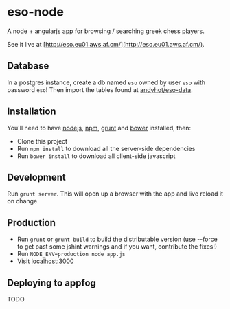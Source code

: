 eso-node
========

A node + angularjs app for browsing / searching greek chess players.

See it live at [http://eso.eu01.aws.af.cm/](http://eso.eu01.aws.af.cm/).


Database
--------

In a postgres instance, create a db named `eso` owned by user `eso` with password `eso`! Then import the tables found at [andyhot/eso-data](http://github.com/chessfed-gr/eso-data).


Installation
------------

You'll need to have [nodejs](http://nodejs.org/), [npm](http://nodejs.org/download/), [grunt](http://gruntjs.com/) and [bower](http://bower.io/) installed, then:

* Clone this project
* Run `npm install` to download all the server-side dependencies
* Run `bower install` to download all client-side javascript


Development
-----------

Run `grunt server`. This will open up a browser with the app and live reload it on change.


Production
----------

* Run `grunt` or `grunt build` to build the distributable version (use --force to get past some jshint warnings and if you want, contribute the fixes!)
* Run `NODE_ENV=production node app.js`
* Visit [localhost:3000](http://localhost:3000)


Deploying to appfog
-------------------

TODO
